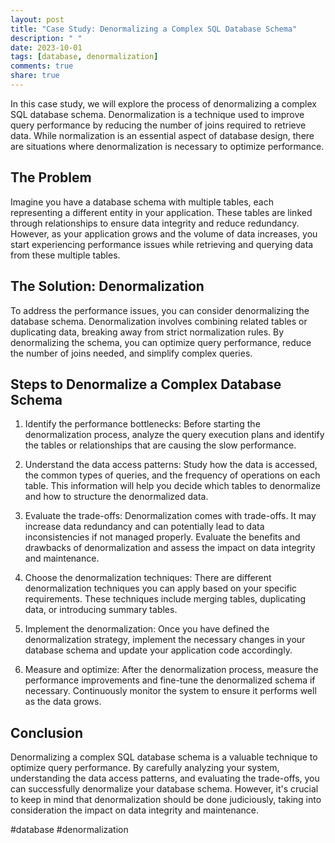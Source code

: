 ```yaml
---
layout: post
title: "Case Study: Denormalizing a Complex SQL Database Schema"
description: " "
date: 2023-10-01
tags: [database, denormalization]
comments: true
share: true
---
```


In this case study, we will explore the process of denormalizing a complex SQL database schema. Denormalization is a technique used to improve query performance by reducing the number of joins required to retrieve data. While normalization is an essential aspect of database design, there are situations where denormalization is necessary to optimize performance.

## The Problem

Imagine you have a database schema with multiple tables, each representing a different entity in your application. These tables are linked through relationships to ensure data integrity and reduce redundancy. However, as your application grows and the volume of data increases, you start experiencing performance issues while retrieving and querying data from these multiple tables.

## The Solution: Denormalization

To address the performance issues, you can consider denormalizing the database schema. Denormalization involves combining related tables or duplicating data, breaking away from strict normalization rules. By denormalizing the schema, you can optimize query performance, reduce the number of joins needed, and simplify complex queries.

## Steps to Denormalize a Complex Database Schema

1. Identify the performance bottlenecks: Before starting the denormalization process, analyze the query execution plans and identify the tables or relationships that are causing the slow performance.

2. Understand the data access patterns: Study how the data is accessed, the common types of queries, and the frequency of operations on each table. This information will help you decide which tables to denormalize and how to structure the denormalized data.

3. Evaluate the trade-offs: Denormalization comes with trade-offs. It may increase data redundancy and can potentially lead to data inconsistencies if not managed properly. Evaluate the benefits and drawbacks of denormalization and assess the impact on data integrity and maintenance.

4. Choose the denormalization techniques: There are different denormalization techniques you can apply based on your specific requirements. These techniques include merging tables, duplicating data, or introducing summary tables.

5. Implement the denormalization: Once you have defined the denormalization strategy, implement the necessary changes in your database schema and update your application code accordingly.

6. Measure and optimize: After the denormalization process, measure the performance improvements and fine-tune the denormalized schema if necessary. Continuously monitor the system to ensure it performs well as the data grows.

## Conclusion

Denormalizing a complex SQL database schema is a valuable technique to optimize query performance. By carefully analyzing your system, understanding the data access patterns, and evaluating the trade-offs, you can successfully denormalize your database schema. However, it's crucial to keep in mind that denormalization should be done judiciously, taking into consideration the impact on data integrity and maintenance. 

#database #denormalization
